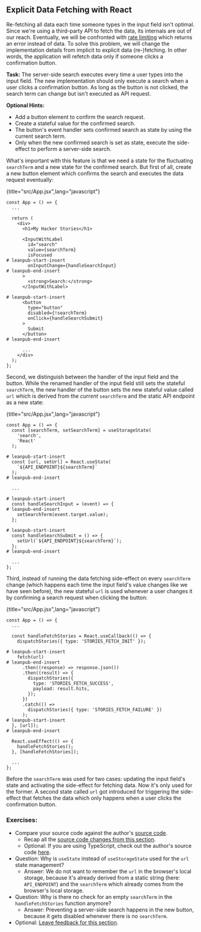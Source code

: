## Explicit Data Fetching with React

Re-fetching all data each time someone types in the input field isn't optimal. Since we're using a third-party API to fetch the data, its internals are out of our reach. Eventually, we will be confronted with [rate limiting](https://bit.ly/2ZaJXI8) which returns an error instead of data. To solve this problem, we will change the implementation details from implicit to explicit data (re-)fetching. In other words, the application will refetch data only if someone clicks a confirmation button.

**Task:** The server-side search executes every time a user types into the input field. The new implementation should only execute a search when a user clicks a confirmation button. As long as the button is not clicked, the search term can change but isn't executed as API request.

**Optional Hints:**

* Add a button element to confirm the search request.
* Create a stateful value for the confirmed search.
* The button's event handler sets confirmed search as state by using the current search term.
* Only when the new confirmed search is set as state, execute the side-effect to perform a server-side search.

What's important with this feature is that we need a state for the fluctuating `searchTerm` and a new state for the confirmed search. But first of all, create a new button element which confirms the search and executes the data request eventually:

{title="src/App.jsx",lang="javascript"}
~~~~~~~
const App = () => {
  ...

  return (
    <div>
      <h1>My Hacker Stories</h1>

      <InputWithLabel
        id="search"
        value={searchTerm}
        isFocused
# leanpub-start-insert
        onInputChange={handleSearchInput}
# leanpub-end-insert
      >
        <strong>Search:</strong>
      </InputWithLabel>

# leanpub-start-insert
      <button
        type="button"
        disabled={!searchTerm}
        onClick={handleSearchSubmit}
      >
        Submit
      </button>
# leanpub-end-insert

      ...
    </div>
  );
};
~~~~~~~

Second, we distinguish between the handler of the input field and the button. While the renamed handler of the input field still sets the stateful `searchTerm`, the new handler of the button sets the new stateful value called `url` which is derived from the *current* `searchTerm` and the static API endpoint as a new state:

{title="src/App.jsx",lang="javascript"}
~~~~~~~
const App = () => {
  const [searchTerm, setSearchTerm] = useStorageState(
    'search',
    'React'
  );

# leanpub-start-insert
  const [url, setUrl] = React.useState(
    `${API_ENDPOINT}${searchTerm}`
  );
# leanpub-end-insert

  ...

# leanpub-start-insert
  const handleSearchInput = (event) => {
# leanpub-end-insert
    setSearchTerm(event.target.value);
  };

# leanpub-start-insert
  const handleSearchSubmit = () => {
    setUrl(`${API_ENDPOINT}${searchTerm}`);
  };
# leanpub-end-insert

  ...
};
~~~~~~~

Third, instead of running the data fetching side-effect on every `searchTerm` change (which happens each time the input field's value changes like we have seen before), the new stateful `url` is used whenever a user changes it by confirming a search request when clicking the button:

{title="src/App.jsx",lang="javascript"}
~~~~~~~
const App = () => {
  ...

  const handleFetchStories = React.useCallback(() => {
    dispatchStories({ type: 'STORIES_FETCH_INIT' });

# leanpub-start-insert
    fetch(url)
# leanpub-end-insert
      .then((response) => response.json())
      .then((result) => {
        dispatchStories({
          type: 'STORIES_FETCH_SUCCESS',
          payload: result.hits,
        });
      })
      .catch(() =>
        dispatchStories({ type: 'STORIES_FETCH_FAILURE' })
      );
# leanpub-start-insert
  }, [url]);
# leanpub-end-insert

  React.useEffect(() => {
    handleFetchStories();
  }, [handleFetchStories]);

  ...
};
~~~~~~~

Before the `searchTerm` was used for two cases: updating the input field's state and activating the side-effect for fetching data. Now it's only used for the former. A second state called `url` got introduced for triggering the side-effect that fetches the data which only happens when a user clicks the confirmation button.

### Exercises:

* Compare your source code against the author's [source code](https://bit.ly/3SkBAjX).
  * Recap all the [source code changes from this section](https://bit.ly/3qVR29V).
  * Optional: If you are using TypeScript, check out the author's source code [here](https://bit.ly/3Cf3ND9).
* Question: Why is `useState` instead of `useStorageState` used for the `url` state management?
  * Answer: We do not want to remember the `url` in the browser's local storage, because it's already derived from a static string (here: `API_ENDPOINT`) and the `searchTerm` which already comes from the browser's local storage.
* Question: Why is there no check for an empty `searchTerm` in the `handleFetchStories` function anymore?
  * Answer: Preventing a server-side search happens in the new button, because it gets disabled whenever there is no `searchTerm`.
* Optional: [Leave feedback for this section](https://forms.gle/HuJDuVNZmEDbhGzU9).